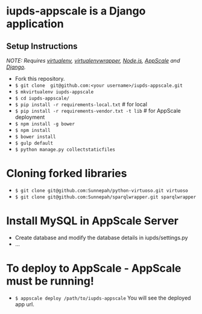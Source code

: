 # iupds-appscale is a Django application
## Setup Instructions

*NOTE: Requires [virtualenv](http://virtualenv.readthedocs.org/en/latest/),
[virtualenvwrapper](http://virtualenvwrapper.readthedocs.org/en/latest/), [Node.js](http://nodejs.org/), [AppScale](https://github.com/AppScale/appscale/wiki/AppScale-on-VirtualBox) and 
[Django](https://www.djangoproject.com/).*

* Fork this repository.
* `$ git clone  git@github.com:<your username>/iupds-appscale.git`
* `$ mkvirtualenv iupds-appscale`
* `$ cd iupds-appscale/`
* `$ pip install -r requirements-local.txt`  # for local
* `$ pip install -r requirements-vendor.txt -t lib` # for AppScale deployment
* `$ npm install -g bower`
* `$ npm install`
* `$ bower install`
* `$ gulp default`
* `$ python manage.py collectstaticfiles`

# Cloning forked libraries
* `$ git clone git@github.com:Sunnepah/python-virtuoso.git virtuoso`
* `$ git clone git@github.com:Sunnepah/sparqlwrapper.git sparqlwrapper`

# Install MySQL in AppScale Server
* Create database and modify the database details in iupds/settings.py
* ...

# To deploy to AppScale - AppScale must be running!
* `$ appscale deploy /path/to/iupds-appscale`
You will see the deployed app url.
